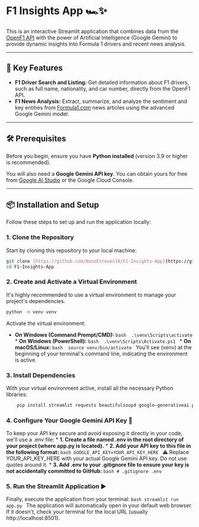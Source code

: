 # F1 Insights App 🏎️✨

This is an interactive Streamlit application that combines data from the [OpenF1 API](https://openf1.org/) with the power of Artificial Intelligence (Google Gemini) to provide dynamic insights into Formula 1 drivers and recent news analysis.

---

## 🚀 Key Features

* **F1 Driver Search and Listing:** Get detailed information about F1 drivers, such as full name, nationality, and car number, directly from the OpenF1 API.
* **F1 News Analysis:** Extract, summarize, and analyze the sentiment and key entities from [Formula1.com](https://www.formula1.com/en/latest) news articles using the advanced Google Gemini model.

---

## 🛠️ Prerequisites

Before you begin, ensure you have **Python installed** (version 3.9 or higher is recommended).

You will also need a **Google Gemini API key**. You can obtain yours for free from [Google AI Studio](https://aistudio.google.com/) or the Google Cloud Console.

---

## 📦 Installation and Setup

Follow these steps to set up and run the application locally:

### 1. Clone the Repository

Start by cloning this repository to your local machine:


```bash
git clone [https://github.com/NunoEsteves18/F1-Insights-App](https://github.com/NunoEsteves18/F1-Insights-App)
cd F1-Insights-App
```

### 2. Create and Activate a Virtual Environment

It's highly recommended to use a virtual environment to manage your project's dependencies.
```bash 
python -m venv venv
```
Activate the virtual environment:
   * **On Windows (Command Prompt/CMD):** 
    ```bash 
        .\venv\Scripts\activate
    ```
    * **On Windows (PowerShell):** 
    ```bash 
        .\venv\Scripts\Activate.ps1
    ```
    * **On macOS/Linux:**
    ```bash 
        source venv/bin/activate
    ``` 
You'll see (venv) at the beginning of your terminal's command line, indicating the environment is active.

### 3. Install Dependencies

With your virtual environment active, install all the necessary Python libraries:
```bash 
    pip install streamlit requests beautifulsoup4 google-generativeai python-dotenv
```

### 4. Configure Your Google Gemini API Key 🔑

To keep your API key secure and avoid exposing it directly in your code, we'll use a .env file:
    * **1. Create a file named .env in the root directory of your project (where app.py is located).**
    * **2. Add your API key to this file in the following format:**
        ```bash
            GOOGLE_API_KEY=YOUR_API_KEY_HERE
        ```
        ⚠️ Replace YOUR_API_KEY_HERE with your actual Google Gemini API key. Do not use quotes around it.
    * **3. Add .env to your .gitignore file to ensure your key is not accidentally committed to GitHub:**
        ```bash
            # .gitignore
            .env
        ```

### 5. Run the Streamlit Application ▶️

Finally, execute the application from your terminal:
    ```bash
        streamlit run app.py
    ```
The application will automatically open in your default web browser. If it doesn't, check your terminal for the local URL (usually http://localhost:8501).   